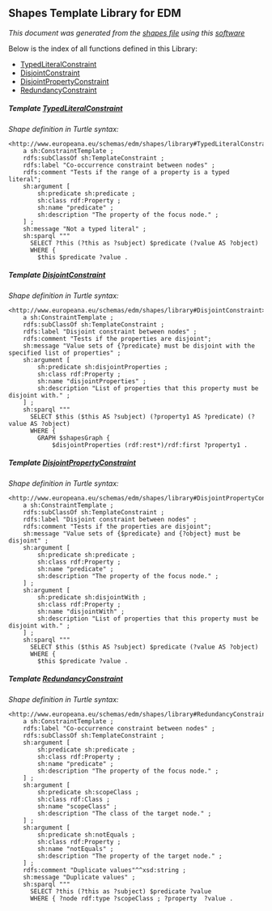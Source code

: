 
## Shapes Template Library for EDM
_This document was generated from the [shapes file](/shapes-edm/src/main/resources/etc/edm/shapes/library.ttl) using this [software](/shapes-doc)_

Below is the index of all functions defined in this Library:
- <a id="TypedLiteralConstraint" href="#TypedLiteralConstraint">TypedLiteralConstraint</a>
- <a id="DisjointConstraint" href="#DisjointConstraint">DisjointConstraint</a>
- <a id="DisjointPropertyConstraint" href="#DisjointPropertyConstraint">DisjointPropertyConstraint</a>
- <a id="RedundancyConstraint" href="#RedundancyConstraint">RedundancyConstraint</a>

##### Template <a id="TypedLiteralConstraint" target="_blank" href="http://www.europeana.eu/schemas/edm/shapes/library#TypedLiteralConstraint">TypedLiteralConstraint</a>
_Shape definition in Turtle syntax:_

```
<http://www.europeana.eu/schemas/edm/shapes/library#TypedLiteralConstraint>
    a sh:ConstraintTemplate ;
    rdfs:subClassOf sh:TemplateConstraint ;
    rdfs:label "Co-occurrence constraint between nodes" ;
    rdfs:comment "Tests if the range of a property is a typed literal";
    sh:argument [
        sh:predicate sh:predicate ;
        sh:class rdf:Property ;
        sh:name "predicate" ;
        sh:description "The property of the focus node." ;
    ] ;
    sh:message "Not a typed literal" ;
    sh:sparql """
      SELECT ?this (?this as ?subject) $predicate (?value AS ?object)
      WHERE {
        $this $predicate ?value .
```

##### Template <a id="DisjointConstraint" target="_blank" href="http://www.europeana.eu/schemas/edm/shapes/library#DisjointConstraint">DisjointConstraint</a>
_Shape definition in Turtle syntax:_

```
<http://www.europeana.eu/schemas/edm/shapes/library#DisjointConstraint>
    a sh:ConstraintTemplate ;
    rdfs:subClassOf sh:TemplateConstraint ;
    rdfs:label "Disjoint constraint between nodes" ;
    rdfs:comment "Tests if the properties are disjoint";
    sh:message "Value sets of {?predicate} must be disjoint with the specified list of properties" ;
    sh:argument [
        sh:predicate sh:disjointProperties ;
        sh:class rdf:Property ;
        sh:name "disjointProperties" ;
        sh:description "List of properties that this property must be disjoint with." ;
    ] ;
    sh:sparql """
      SELECT $this ($this AS ?subject) (?property1 AS ?predicate) (?value AS ?object)
      WHERE {
        GRAPH $shapesGraph {
            $disjointProperties (rdf:rest*)/rdf:first ?property1 .
```

##### Template <a id="DisjointPropertyConstraint" target="_blank" href="http://www.europeana.eu/schemas/edm/shapes/library#DisjointPropertyConstraint">DisjointPropertyConstraint</a>
_Shape definition in Turtle syntax:_

```
<http://www.europeana.eu/schemas/edm/shapes/library#DisjointPropertyConstraint>
    a sh:ConstraintTemplate ;
    rdfs:subClassOf sh:TemplateConstraint ;
    rdfs:label "Disjoint constraint between nodes" ;
    rdfs:comment "Tests if the properties are disjoint";
    sh:message "Value sets of {$predicate} and {?object} must be disjoint" ;
    sh:argument [
        sh:predicate sh:predicate ;
        sh:class rdf:Property ;
        sh:name "predicate" ;
        sh:description "The property of the focus node." ;
    ] ;
    sh:argument [
        sh:predicate sh:disjointWith ;
        sh:class rdf:Property ;
        sh:name "disjointWith" ;
        sh:description "List of properties that this property must be disjoint with." ;
    ] ;
    sh:sparql """
      SELECT $this ($this AS ?subject) $predicate (?value AS ?object)
      WHERE {
        $this $predicate ?value .
```

##### Template <a id="RedundancyConstraint" target="_blank" href="http://www.europeana.eu/schemas/edm/shapes/library#RedundancyConstraint">RedundancyConstraint</a>
_Shape definition in Turtle syntax:_

```
<http://www.europeana.eu/schemas/edm/shapes/library#RedundancyConstraint>
    a sh:ConstraintTemplate ;
    rdfs:label "Co-occurrence constraint between nodes" ;
    rdfs:subClassOf sh:TemplateConstraint ;
    sh:argument [
        sh:predicate sh:predicate ;
        sh:class rdf:Property ;
        sh:name "predicate" ;
        sh:description "The property of the focus node." ;
    ] ;
    sh:argument [
        sh:predicate sh:scopeClass ;
        sh:class rdf:Class ;
        sh:name "scopeClass" ;
        sh:description "The class of the target node." ;
    ] ;
    sh:argument [
        sh:predicate sh:notEquals ;
        sh:class rdf:Property ;
        sh:name "notEquals" ;
        sh:description "The property of the target node." ;
    ] ;
    rdfs:comment "Duplicate values"^^xsd:string ;
    sh:message "Duplicate values" ;
    sh:sparql """
      SELECT ?this (?this as ?subject) $predicate ?value
      WHERE { ?node rdf:type ?scopeClass ; ?property  ?value .
```
